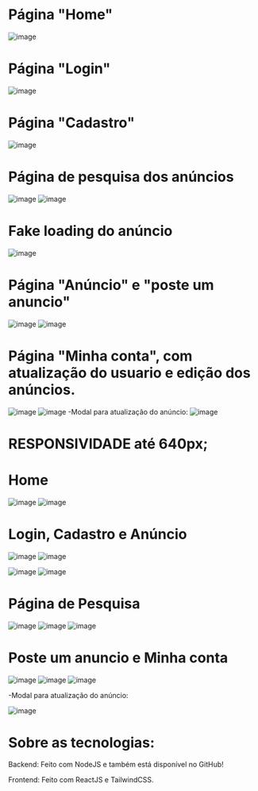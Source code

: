 # Página "Home"
![image](https://user-images.githubusercontent.com/69858181/129896392-d377a340-901d-4c63-b5ab-f829d0af1c89.png)
# Página "Login"
![image](https://user-images.githubusercontent.com/69858181/129896557-e3ad5a7e-5b0f-43ac-879c-add6ab34f7b5.png)
# Página "Cadastro"
![image](https://user-images.githubusercontent.com/69858181/129896629-fcb28cdf-a402-4c6b-adcc-d7e3aaa0b738.png)
# Página de pesquisa dos anúncios
![image](https://user-images.githubusercontent.com/69858181/129897052-3a6e3d34-4bc9-4df3-a3a4-4f553562e41e.png)
![image](https://user-images.githubusercontent.com/69858181/129897173-263cd2d8-40ce-4b24-8a84-03ee29bebbf3.png)

# Fake loading do anúncio
![image](https://user-images.githubusercontent.com/69858181/129897290-f54b5657-ab54-4102-87ce-38293fccc219.png)
# Página "Anúncio" e "poste um anuncio"
![image](https://user-images.githubusercontent.com/69858181/129897396-b717202c-7856-44cb-9b77-2c7227ccc63a.png)
![image](https://user-images.githubusercontent.com/69858181/129899930-a12abe7b-d87d-4ac4-b528-9e122d4b2535.png)


# Página "Minha conta", com atualização do usuario e edição dos anúncios.
![image](https://user-images.githubusercontent.com/69858181/129897728-dbcb7cb0-1449-4c2b-8113-e7db2812b928.png)
![image](https://user-images.githubusercontent.com/69858181/129897801-5f778f10-a7e1-4d27-9b21-abdcd89358f2.png)
 -Modal para atualização do anúncio:
![image](https://user-images.githubusercontent.com/69858181/129897923-59a33eee-0a96-49b6-8f7d-3d0e04aaa87d.png)

# RESPONSIVIDADE até 640px;
# Home
![image](https://user-images.githubusercontent.com/69858181/129898356-4c16e47a-e318-4fda-95cc-4a8a7a6e83bc.png)
![image](https://user-images.githubusercontent.com/69858181/129898504-d5aa03ca-e234-41f0-939c-57aecc104518.png)
# Login, Cadastro e Anúncio
![image](https://user-images.githubusercontent.com/69858181/129899713-6cbc2442-36e4-4127-a084-4bdbcc37a2ee.png)
![image](https://user-images.githubusercontent.com/69858181/129899748-67eccca5-bc4a-4c80-8fcc-ca0e6d82ff93.png)

![image](https://user-images.githubusercontent.com/69858181/129898593-1da410a2-05f5-41e7-952e-6ee4e32e9551.png)
![image](https://user-images.githubusercontent.com/69858181/129898634-37c71526-dee8-4270-aaf7-6f0a89527454.png)

# Página de Pesquisa
![image](https://user-images.githubusercontent.com/69858181/129899542-089a438e-8435-4663-ad63-5fc6029da9e1.png)
![image](https://user-images.githubusercontent.com/69858181/129899613-8c64adae-c01e-4bfd-8b1f-41abd5e05cad.png)
![image](https://user-images.githubusercontent.com/69858181/129899639-5e38ecc4-3ced-4c8b-ad09-f56bfddda731.png)

# Poste um anuncio e Minha conta
![image](https://user-images.githubusercontent.com/69858181/129899002-ae9a5663-3b82-4ffe-942a-85d215c7fc35.png)
![image](https://user-images.githubusercontent.com/69858181/129899062-ab777640-6d3a-457d-b421-d1ded885d10c.png)
![image](https://user-images.githubusercontent.com/69858181/129899140-67b1cfa5-4209-41ba-8c6a-48f3fd302f47.png)

 -Modal para atualização do anúncio:
 
![image](https://user-images.githubusercontent.com/69858181/129899177-3ecdf290-d296-4ec9-b3ba-e818d8751ca9.png)

# Sobre as tecnologias:
  Backend: Feito com NodeJS e também está disponível no GitHub!
  
  Frontend: Feito com ReactJS e TailwindCSS.

